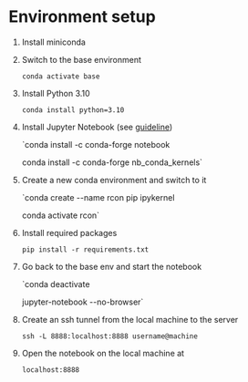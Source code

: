# Environment setup
1. Install miniconda
2. Switch to the base environment

   `conda activate base`
3. Install Python 3.10

   `conda install python=3.10`
4. Install Jupyter Notebook (see [guideline](https://towardsdatascience.com/how-to-set-up-anaconda-and-jupyter-notebook-the-right-way-de3b7623ea4a))

   `conda install -c conda-forge notebook

    conda install -c conda-forge nb_conda_kernels`
5. Create a new conda environment and switch to it

   `conda create --name rcon pip ipykernel

    conda activate rcon`
6. Install required packages

   `pip install -r requirements.txt`
7. Go back to the base env and start the notebook

   `conda deactivate

    jupyter-notebook --no-browser`
8. Create an ssh tunnel from the local machine to the server

   `ssh -L 8888:localhost:8888 username@machine`
9. Open the notebook on the local machine at

   `localhost:8888`
